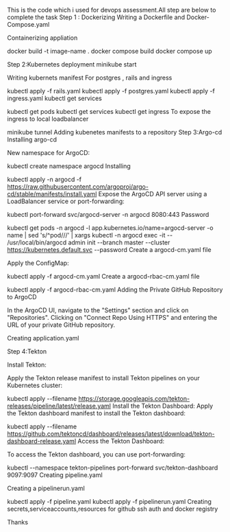 This is the code which i used for devops assessment.All step are below to complete the task Step 1 : Dockerizing Writing a Dockerfile and Docker-Compose.yaml

Containerizing appliation

docker build -t image-name . docker compose build docker compose up

Step 2:Kubernetes deployment minikube start

Writing kubernets manifest For postgres , rails and ingress

kubectl apply -f rails.yaml
kubectl apply -f postgres.yaml
kubectl apply  -f ingress.yaml
kubectl get services

kubectl get pods
kubectl get services
kubectl get ingress
To expose the ingress to local loadbalancer

minikube tunnel
Adding kubenetes manifests to a repository Step 3:Argo-cd Installing argo-cd

New namespace for ArgoCD:

kubectl create namespace argocd
Installing

kubectl apply -n argocd -f https://raw.githubusercontent.com/argoproj/argo-cd/stable/manifests/install.yaml
Expose the ArgoCD API server using a LoadBalancer service or port-forwarding:

kubectl port-forward svc/argocd-server -n argocd 8080:443
Password

kubectl get pods -n argocd -l app.kubernetes.io/name=argocd-server -o name | sed 's/^pod\///' | xargs kubectl -n argocd exec -it -- /usr/local/bin/argocd admin init --branch master --cluster https://kubernetes.default.svc --password
Create a argocd-cm.yaml file

Apply the ConfigMap:

kubectl apply -f argocd-cm.yaml
Create a argocd-rbac-cm.yaml file

kubectl apply -f argocd-rbac-cm.yaml
Adding the Private GitHub Repository to ArgoCD

In the ArgoCD UI, navigate to the "Settings" section and click on "Repositories". Clicking on "Connect Repo Using HTTPS" and entering the URL of your private GitHub repository.

Creating application.yaml

Step 4:Tekton

Install Tekton:

Apply the Tekton release manifest to install Tekton pipelines on your Kubernetes cluster:

kubectl apply --filename https://storage.googleapis.com/tekton-releases/pipeline/latest/release.yaml
Install the Tekton Dashboard: Apply the Tekton dashboard manifest to install the Tekton dashboard:

kubectl apply --filename https://github.com/tektoncd/dashboard/releases/latest/download/tekton-dashboard-release.yaml
Access the Tekton Dashboard:

To access the Tekton dashboard, you can use port-forwarding:

kubectl --namespace tekton-pipelines port-forward svc/tekton-dashboard 9097:9097
Creating pipeline.yaml

Creating a pipelinerun.yaml

kubectl apply -f pipeline.yaml
kubectl apply -f pipelinerun.yaml
Creating secrets,serviceaccounts,resources for github ssh auth and docker registry

Thanks

